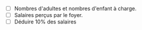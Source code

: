 - [ ] Nombres d'adultes et nombres d'enfant à charge.
- [ ] Salaires perçus par le foyer.
&nbsp;
- [ ] Déduire 10% des salaires 
